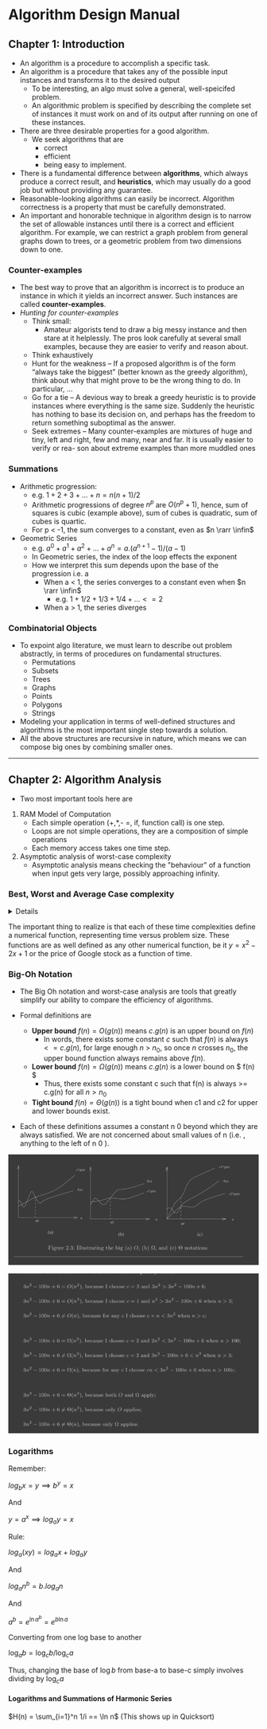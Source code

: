 # Algorithm Design Manual

## Chapter 1: Introduction

- An algorithm is a procedure to accomplish a specific task.
- An algorithm is a procedure that takes any of the possible input instances
  and transforms it to the desired output
  - To be interesting, an algo must solve a general, well-speicifed problem.
  - An algorithmic problem is specified by describing the complete set of instances it must
    work on and of its output after running on one of these instances.
- There are three desirable properties for a good algorithm.
  - We seek algorithms that are
    - correct
    - efficient
    - being easy to implement.
- There is a fundamental difference between **algorithms**, which always produce a correct result, and **heuristics**, which may usually do a good job but without providing any guarantee.
- Reasonable-looking algorithms can easily be incorrect. Algorithm correctness is a property that must be carefully demonstrated.
- An important and honorable technique in algorithm design is to narrow the set of allowable instances until there is a correct and efficient algorithm. For example, we can restrict a graph problem from general graphs down to trees, or a geometric problem from two dimensions down to one.

### Counter-examples

- The best way to prove that an algorithm is incorrect is to produce an instance in
  which it yields an incorrect answer. Such instances are called **counter-examples**.
- _Hunting for counter-examples_
  - Think small:
    - Amateur algorists tend to draw a big messy instance and then stare at it helplessly. The pros look carefully at several small examples, because they are easier to verify and reason about.
  - Think exhaustively
  - Hunt for the weakness – If a proposed algorithm is of the form “always take the biggest” (better known as the greedy algorithm), think about why that might prove to be the wrong thing to do. In particular, ...
  - Go for a tie – A devious way to break a greedy heuristic is to provide instances
    where everything is the same size. Suddenly the heuristic has nothing to base
    its decision on, and perhaps has the freedom to return something suboptimal
    as the answer.
  - Seek extremes – Many counter-examples are mixtures of huge and tiny, left
    and right, few and many, near and far. It is usually easier to verify or rea-
    son about extreme examples than more muddled ones

### Summations

- Arithmetic progression:
  - e.g. $1 + 2 + 3 + ... + n = n (n + 1) / 2$
  - Arithmetic progressions of degree $n^p$ are $O(n^p+1)$, hence, sum of squares is cubic (example above), sum of cubes is quadratic, sum of cubes is quartic.
  - For p < -1, the sum converges to a constant, even as $n \rarr \infin$
- Geometric Series
  - e.g. $a^0 + a^1 + a^2 + ... + a^n = a.(a ^{n+1} - 1)/(a-1)$
  - In Geometric series, the index of the loop effects the exponent
  - How we interpret this sum depends upon the base of the progression i.e. a
    - When a < 1, the series converges to a constant even when $n \rarr \infin$
      - e.g. $1+ 1/2 + 1/3 + 1/4 + ... <= 2$
    - When a > 1, the series diverges

### Combinatorial Objects

- To expoint algo literature, we must learn to describe out problem abstractly, in terms of procedures on fundamental structures.
  - Permutations
  - Subsets
  - Trees
  - Graphs
  - Points
  - Polygons
  - Strings
- Modeling your application in terms of well-defined structures and algorithms is the most important single step towards a solution.
- All the above structures are recursive in nature, which means we can compose big ones by combining smaller ones.

---

## Chapter 2: Algorithm Analysis

- Two most important tools here are

1. RAM Model of Computation
   - Each simple operation (+,\*,- =, if, function call) is one step.
   - Loops are not simple operations, they are a composition of simple operations
   - Each memory access takes one time step.
2. Asymptotic analysis of worst-case complexity
   - Asymptotic analysis means checking the "behaviour" of a function when input gets very large, possibly approaching infinity.

### Best, Worst and Average Case complexity

<details>

![Best, worst, average case](../images/best-worst.PNG)

</details>

The important thing to realize is that each of these time complexities define a
numerical function, representing time versus problem size. These functions are as
well defined as any other numerical function, be it $y = x^2 − 2x + 1$ or the price
of Google stock as a function of time.

### Big-Oh Notation

- The Big Oh notation and worst-case analysis are tools that greatly simplify our ability to compare the efficiency of algorithms.

- Formal definitions are

  - **Upper bound** $f(n) = O(g(n))$ means $c . g(n)$ is an upper bound on $f(n)$
    - In words, there exists some constant $c$ such that $f(n)$ is always $<=c.g(n)$, for large enough $n$ > $n_0$, so once $n$ crosses $n_0$, the upper bound function always remains above $f(n)$.
  - **Lower bound** $f(n) = \Omega (g(n))$ means $c.g(n)$ is a lower bound on $ f(n) $
    - Thus, there exists some constant c such that f(n) is always >= c.g(n) for all $n > n_0$
  - **Tight bound** $f(n) = \Theta (g(n))$ is a tight bound when c1 and c2 for upper and lower bounds exist.

- Each of these definitions assumes a constant n 0 beyond which they are always satisfied. We are not concerned
  about small values of n (i.e. , anything to the left of n 0 ).

![Upper lower bounds](../images/upper-lower.PNG)

![Examples](../images/upper-lower-examples.PNG)

### Logarithms

Remember:

$log_b x = y \implies b^y = x$

And

$y = a^x \implies log_a y = x$

Rule:

$log_a(xy) = log_a x + log_a y$

And

$log_a n^b = b . log_a n$

And

$a^b = e^{\ln a^{b}} = e ^ {b \ln a}$

Converting from one log base to another

$\log_a b = \log_c{b} / \log_c{a}$

Thus, changing the base of $\log b$ from base-a to base-c simply involves dividing by
$\log_c a$

#### Logarithms and Summations of Harmonic Series

$H(n) = \sum_{i=1}^n 1/i == \ln n$ (This shows up in Quicksort)
